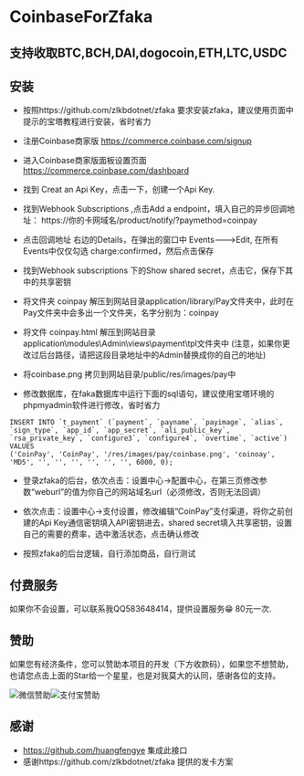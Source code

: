 # CoinbaseForZfaka
 ## 支持收取BTC,BCH,DAI,dogocoin,ETH,LTC,USDC

 ## 安装
 + 按照https://github.com/zlkbdotnet/zfaka  要求安装zfaka，建议使用页面中提示的宝塔教程进行安装，省时省力

 + 注册Coinbase商家版 https://commerce.coinbase.com/signup
 + 进入Coinbase商家版面板设置页面 https://commerce.coinbase.com/dashboard
 + 找到 Creat an Api Key，点击一下，创建一个Api Key.  
 + 找到Webhook Subscriptions ,点击Add a endpoint，填入自己的异步回调地址：  https://你的卡网域名/product/notify/?paymethod=coinpay
 + 点击回调地址 右边的Details，在弹出的窗口中 Events--->Edit, 在所有Events中仅仅勾选 charge:confirmed，然后点击保存
 + 找到Webhook subscriptions 下的Show shared secret，点击它，保存下其中的共享密钥
 

 + 将文件夹 coinpay  解压到网站目录application/library/Pay文件夹中，此时在Pay文件夹中会多出一个文件夹，名字分别为：coinpay

 + 将文件  coinpay.html 解压到网站目录application\modules\Admin\views\payment\tpl文件夹中   (注意，如果你更改过后台路径，请把这段目录地址中的Admin替换成你的自己的地址)  
 
 + 将coinbase.png 拷贝到网站目录/public/res/images/pay中

 + 修改数据库，在faka数据库中运行下面的sql语句，建议使用宝塔环境的phpmyadmin软件进行修改，省时省力
```
INSERT INTO `t_payment` (`payment`, `payname`, `payimage`, `alias`, `sign_type`, `app_id`, `app_secret`, `ali_public_key`, `rsa_private_key`, `configure3`, `configure4`, `overtime`, `active`) VALUES
('CoinPay', 'CoinPay', '/res/images/pay/coinbase.png', 'coinoay', 'MD5', '', '', '', '', '', '', 6000, 0);
```
 + 登录zfaka的后台，依次点击：设置中心->配置中心，在第三页修改参数“weburl”的值为你自己的网站域名url（必须修改，否则无法回调）

 + 依次点击：设置中心->支付设置，修改编辑“CoinPay”支付渠道，将你之前创建的Api Key通信密钥填入API密钥进去，shared secret填入共享密钥，设置自己的需要的费率，选中激活状态，点击确认修改

 + 按照zfaka的后台逻辑，自行添加商品，自行测试

## 付费服务
如果你不会设置，可以联系我QQ583648414，提供设置服务😁  80元一次.
## 赞助
如果您有经济条件，您可以赞助本项目的开发（下方收款码），如果您不想赞助，也请您点击上面的Star给一个星星，也是对我莫大的认同，感谢各位的支持。

![微信赞助](https://puu.sh/DF0jt/ded5938c8c.jpg)![支付宝赞助](https://puu.sh/DEYmS/32f8237fd8.jpg)

## 感谢
- https://github.com/huangfengye  集成此接口
- 感谢https://github.com/zlkbdotnet/zfaka  提供的发卡方案
